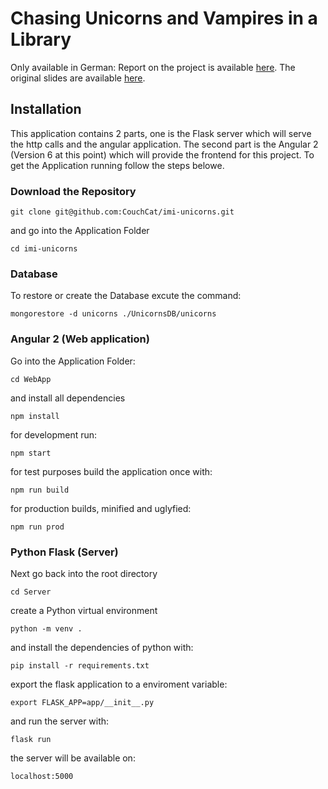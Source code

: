 # Chasing Unicorns and Vampires in a Library

Only available in German: Report on the project is available [here](abschlussbericht_unicorn.pdf). The original slides are available [here](Folien_SS2018.pdf).

## Installation

This application contains 2 parts, one is the Flask server which will serve the http calls and the angular application.
The second part is the Angular 2 (Version 6 at this point) which will provide the frontend for this project.
To get the Application running follow the steps belowe.

### Download the Repository

```
git clone git@github.com:CouchCat/imi-unicorns.git
```

and go into the Application Folder

```
cd imi-unicorns
```

### Database

To restore or create the Database excute the command:

```
mongorestore -d unicorns ./UnicornsDB/unicorns
```

### Angular 2 (Web application)

Go into the Application Folder:

```
cd WebApp
```

and install all dependencies

```
npm install
```

for development run:
```
npm start
```

for test purposes build the application once with:
```
npm run build
```

for production builds, minified and uglyfied:
```
npm run prod
```

### Python Flask (Server)

Next go back into the root directory
```
cd Server
```

create a Python virtual environment
```
python -m venv .
```

and install the dependencies of python with:
```
pip install -r requirements.txt
```

export the flask application to a enviroment variable:
```
export FLASK_APP=app/__init__.py
```

and run the server with:
```
flask run
```

the server will be available on:
```
localhost:5000
```
